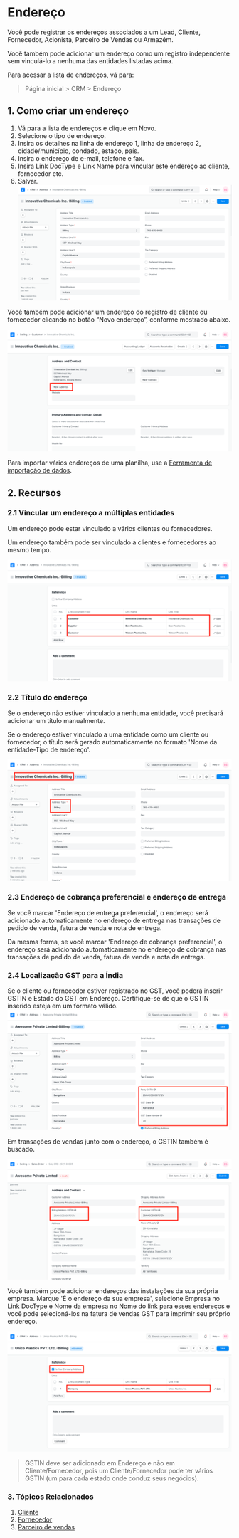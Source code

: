 # Endereço



Você pode registrar os endereços associados a um Lead, Cliente, Fornecedor, Acionista, Parceiro de Vendas ou Armazém.


Você também pode adicionar um endereço como um registro independente sem vinculá-lo a nenhuma das entidades listadas acima.


Para acessar a lista de endereços, vá para:



> 
> Página inicial > CRM > Endereço
> 
> 
> 


## 1. Como criar um endereço


1. Vá para a lista de endereços e clique em Novo.
2. Selecione o tipo de endereço.
3. Insira os detalhes na linha de endereço 1, linha de endereço 2, cidade/município, condado, estado, país.
4. Insira o endereço de e-mail, telefone e fax.
5. Insira Link DocType e Link Name para vincular este endereço ao cliente, fornecedor etc.
6. Salvar.
![Contato](/files/address.png)


Você também pode adicionar um endereço do registro de cliente ou fornecedor clicando no botão “Novo endereço”, conforme mostrado abaixo.


![Adicionar endereço do cliente](/files/add-address-from-customer.png)


Para importar vários endereços de uma planilha, use a [Ferramenta de importação de dados](/docs/pt/setting-up/data/data-import).

## 2. Recursos


### 2.1 Vincular um endereço a múltiplas entidades


Um endereço pode estar vinculado a vários clientes ou fornecedores.


Um endereço também pode ser vinculado a clientes e fornecedores ao mesmo tempo.


![Vincular um endereço a várias entidades](/files/link-address-to-multiple-entities.png)


### 2.2 Título do endereço


Se o endereço não estiver vinculado a nenhuma entidade, você precisará adicionar um título manualmente.


Se o endereço estiver vinculado a uma entidade como um cliente ou fornecedor, o título será gerado automaticamente no formato 'Nome da entidade-Tipo de endereço'.


![Address Title](/files/address-title.png)


### 2.3 Endereço de cobrança preferencial e endereço de entrega


Se você marcar 'Endereço de entrega preferencial', o endereço será adicionado automaticamente no endereço de entrega nas transações de pedido de venda, fatura de venda e nota de entrega.


Da mesma forma, se você marcar 'Endereço de cobrança preferencial', o endereço será adicionado automaticamente no endereço de cobrança nas transações de pedido de venda, fatura de venda e nota de entrega.


### 2.4 Localização GST para a Índia


Se o cliente ou fornecedor estiver registrado no GST, você poderá inserir GSTIN e Estado do GST em Endereço. Certifique-se de que o GSTIN inserido esteja em um formato válido.
![Detalhes GST no endereço](/files/gst-details-in-address.png)


Em transações de vendas junto com o endereço, o GSTIN também é buscado.


![Detalhes do GST no pedido de vendas](/files/gst-details-in-sales-order.png)


Você também pode adicionar endereços das instalações da sua própria empresa. Marque 'É o endereço da sua empresa', selecione Empresa no Link DocType e Nome da empresa no Nome do link para esses endereços e você pode selecioná-los na fatura de vendas GST para imprimir seu próprio endereço.


![Endereço da empresa](/files/company-address.png)



> 
> GSTIN deve ser adicionado em Endereço e não em Cliente/Fornecedor, pois um Cliente/Fornecedor pode ter vários GSTIN (um para cada estado onde conduz seus negócios).
> 
> 
> 


### 3. Tópicos Relacionados


1. [Cliente](/docs/pt/CRM/customer)
2. [Fornecedor](/docs/pt/buying)
3. [Parceiro de vendas](/docs/pt/selling)





